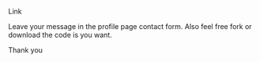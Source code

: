 Link

Leave your message in the profile page contact form. Also feel free fork or download the code is you want.

Thank you
